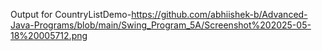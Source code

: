 Output for CountryListDemo-https://github.com/abhiishek-b/Advanced-Java-Programs/blob/main/Swing_Program_5A/Screenshot%202025-05-18%20005712.png
